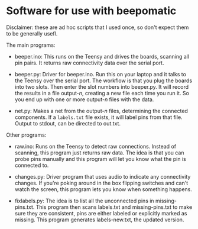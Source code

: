 # Software for use with beepomatic

Disclaimer: these are ad hoc scripts that I used once, so don't expect them to be generally usefl.

The main programs:

* beeper.ino: This runs on the Teensy and drives the boards, scanning all pin pairs. It returns raw connectivity data over the serial port.

* beeper.py: Driver for beeper.ino. Run this on your laptop and it talks to the Teensy over the serial port. The workflow is that you plug the boards into two slots. Then enter the slot numbers into beeper.py. It will record the results in a file output-*n*, creating a new file each time you run it. So you end up with one or more output-*n* files with the data.

* net.py: Makes a net from the output-*n* files, determining the connected components. If a `labels.txt` file exists, it will label pins from that file.
Output to stdout, can be directed to out.txt.

Other programs:

* raw.ino: Runs on the Teensy to detect raw connections. Instead of scanning, this program just returns raw data. The idea is that you can probe pins manually and this program will let you know what the pin is connected to.

* changes.py: Driver program that uses audio to indicate any connectivity changes. If you're poking around in the box flipping switches and can't watch the screen, this program lets you know when something happens.

* fixlabels.py: The idea is to list all the unconnected pins in missing-pins.txt. This program then scans labels.txt and missing-pins.txt to make sure they are consistent, pins are either labeled or explicitly marked as missing.
This program generates labels-new.txt, the updated version. 



